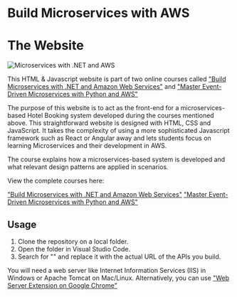 # Build Microservices with AWS 
# The Website


![Microservices with .NET and AWS ](https://img-b.udemycdn.com/course/750x422/2080118_8bbf_8.jpg "Microservices with .NET and AWS")


This HTML & Javascript website is part of two online courses called ["Build Microservices with .NET and Amazon Web Services"](https://www.udemy.com/course/build-microservices-with-aspnet-core-amazon-web-services/?referralCode=B288BF33506B34292176) and ["Master Event-Driven Microservices with Python and AWS"](https://www.udemy.com/course/build-microservices-with-python-aws/?referralCode=4727A2957A33ED2E4226)

The purpose of this website is to act as the front-end for a microservices-based Hotel Booking system developed during the courses mentioned above. This straightforward website is designed with HTML, CSS and JavaScript. It takes the complexity of using a more sophisticated Javascript framework such as React or Angular away and lets students focus on learning Microservices and their development in AWS.

The course explains how a microservices-based system is developed and what relevant design patterns are applied in scenarios.

View the complete courses here:

["Build Microservices with .NET and Amazon Web Services"](https://www.udemy.com/course/build-microservices-with-aspnet-core-amazon-web-services/?referralCode=B288BF33506B34292176)
["Master Event-Driven Microservices with Python and AWS"](https://www.udemy.com/course/build-microservices-with-python-aws/?referralCode=4727A2957A33ED2E4226)

## Usage

1. Clone the repository on a local folder.
2. Open the folder in Visual Studio Code.
3. Search for "<api url here>" and replace it with the actual URL of the APIs you build.

You will need a web server like Internet Information Services (IIS) in Windows or Apache Tomcat on Mac/Linux. Alternatively, you can use ["Web Server Extension on Google Chrome"](https://bit.ly/3QJF53O)


